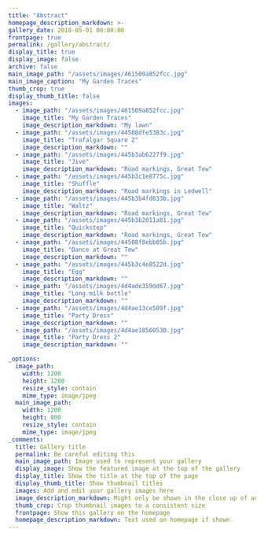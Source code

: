 ```yaml
---
title: "Abstract"
homepage_description_markdown: >-
gallery_date: 2018-05-01 00:00:00
frontpage: true
permalink: /gallery/abstract/
display_title: true
display_image: false
archive: false
main_image_path: "/assets/images/461509a852fcc.jpg"
main_image_caption: "My Garden Traces"
thumb_crop: true
display_thumb_title: false
images:
  - image_path: "/assets/images/461509a852fcc.jpg"
    image_title: "My Garden Traces"
    image_description_markdown: "My lawn"
  - image_path: "/assets/images/44508dfe5383c.jpg"
    image_title: "Trafalgar Square 2"
    image_description_markdown: ""
  - image_path: "/assets/images/445b3ab6227f9.jpg"
    image_title: "Jive"
    image_description_markdown: "Road markings, Great Tew"
  - image_path: "/assets/images/445b3c1e8775c.jpg"
    image_title: "Shuffle"
    image_description_markdown: "Road markings in Ledwell"
  - image_path: "/assets/images/445b3b4fd033b.jpg"
    image_title: "Waltz"
    image_description_markdown: "Road markings, Great Tew"
  - image_path: "/assets/images/445b3b2011a81.jpg"
    image_title: "Quickstep"
    image_description_markdown: "Road markings, Great Tew"
  - image_path: "/assets/images/44508f8ebb05b.jpg"
    image_title: "Dance at Great Tew"
    image_description_markdown: ""
  - image_path: "/assets/images/445b3c4e8522d.jpg"
    image_title: "Egg"
    image_description_markdown: ""
  - image_path: "/assets/images/4d4ade359dd67.jpg"
    image_title: "Long milk bottle"
    image_description_markdown: ""
  - image_path: "/assets/images/4d4ae13ce509f.jpg"
    image_title: "Party Dress"
    image_description_markdown: ""
  - image_path: "/assets/images/4d4ae18560530.jpg"
    image_title: "Party Dress 2"
    image_description_markdown: ""

_options:
  image_path:
    width: 1200
    height: 1200
    resize_style: contain
    mime_type: image/jpeg
  main_image_path:
    width: 1200
    height: 800
    resize_style: contain
    mime_type: image/jpeg
_comments:
  title: Gallery title
  permalink: Be careful editing this
  main_image_path: Image used to represent your gallery
  display_image: Show the featured image at the top of the gallery
  display_title: Show the title at the top of the page
  display_thumb_title: Show thumbnail titles
  images: Add and edit your gallery images here
  image_description_markdown: Might only be shown in the close up of an image
  thumb_crop: Crop thumbnail images to a consistent size
  frontpage: Show this gallery on the homepage
  homepage_description_markdown: Text used on homepage if shown
---
```


